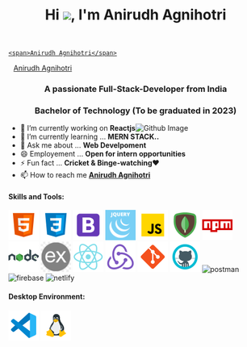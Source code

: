 <h1 align="center">Hi <img src="https://raw.githubusercontent.com/iampavangandhi/iampavangandhi/master/gifs/Hi.gif" width="30px">, I'm Anirudh Agnihotri</h1>
 <p align="center"><br/>
     <a href="https://www.instagram.com/a.n.i.r.u.d.h_._/">
	     
	<span>Anirudh Agnihotri</span>
  </a>
  
  <a href="https://www.linkedin.com/in/anirudh-agnihotri-49aa071b2/">
   <span><img src="https://png.pngtree.com/element_our/md/20180626/md_5b321c9756fc6.jpg" height="10px" width="10px" >Anirudh Agnihotri</span>
  </a>
</p>

<h3 align="center">A passionate Full-Stack-Developer from India</h3>
<h3 align="center">Bachelor of Technology (To be graduated in 2023)</h3>


<img width="50%" align="right" alt="Github Image" src="https://raw.githubusercontent.com/onimur/.github/master/.resources/git-header.svg" />


- 🔭 I’m currently working on **Reactjs**
- 🌱 I’m currently learning ... **MERN STACK..**
- 💬 Ask me about ... **Web Develpoment**
- 😄 Employement ... **Open for intern opportunities**
- ⚡ Fun fact ... **Cricket & Binge-watching**❤
- 📫 How to reach me **<a href="mailto:anirudhagnihotri82@gmail.com" target="_blank">Anirudh Agnihotri</a>**

<h4>Skills and Tools: </h4>
<p align="left">
	<img style="margin: auto;" src="https://raw.githubusercontent.com/sachinverma53121/sachinverma53121/master/icons/html5.png" alt=html5 width="60" height="60"/> 
	<img style="margin: auto;" src="https://raw.githubusercontent.com/sachinverma53121/sachinverma53121/master/icons/css3.png" alt=css3 width="60" height="60"/> 
	<img style="margin: auto;" src="https://raw.githubusercontent.com/sachinverma53121/sachinverma53121/master/icons/bootstrap.png" alt=bootstrap width="60" height="60"/>
 
 <img style="margin: auto;" src="https://raw.githubusercontent.com/sachinverma53121/sachinverma53121/master/icons/jquery.png" alt=jquery width="60" height="60"/>
 <img style="margin: auto;" src="https://raw.githubusercontent.com/sachinverma53121/sachinverma53121/master/icons/js.png" alt=javascript width="60" height="60"/>
 <img style="margin: auto;" src="https://raw.githubusercontent.com/sachinverma53121/sachinverma53121/master/icons/mongo.png" alt=mongodb width="60" height="60"/> 
 <img style="margin: auto;" src="https://raw.githubusercontent.com/sachinverma53121/sachinverma53121/master/icons/npm.png" alt=npm width="60" height="60"/>
 <img style="margin: auto;" src="https://raw.githubusercontent.com/sachinverma53121/sachinverma53121/master/icons/node.png" alt=nodejs width="60" height="60"/>
 <img style="margin: auto;" src="https://raw.githubusercontent.com/sachinverma53121/sachinverma53121/master/icons/express.png" alt=express width="60" height="60"/>
<img style="margin: auto;" src="https://raw.githubusercontent.com/sachinverma53121/sachinverma53121/master/icons/react.png" alt=react width="60" height="60"/> 
<img style="margin: auto;" src="https://raw.githubusercontent.com/sachinverma53121/sachinverma53121/master/icons/redux.png" alt=redux width="60" height="60"/> 
<img style="margin: auto;" src="https://raw.githubusercontent.com/sachinverma53121/sachinverma53121/master/icons/git.png" alt=git width="60" height="60"/>
<img style="margin: auto;" src="https://raw.githubusercontent.com/sachinverma53121/sachinverma53121/master/icons/github.png" alt=github width="60" height="60"/>
<img style="margin: auto;" src="https://miro.medium.com/max/3416/1*Txf8ugHH_MlHPM8JU6hT5w.jpeg" alt=postman width="60" height="60"/>
<img style="margin: auto;" src="https://yt3.ggpht.com/ytc/AAUvwni6auGZNOFo5PfYQUwW4mLmCMRJ1sHXqApbh_fwYw=s900-c-k-c0x00ffffff-no-rj" alt=firebase width="60" height="60"/>
<img style="margin: auto;" src="https://opencollective-production.s3.us-west-1.amazonaws.com/ff0a6e30-eab3-11e9-a22e-83df461207f7.png" alt=netlify width="60" height="60"/>
</p>


<h4>Desktop Environment: </h4>
<p align="left">
  <img style="margin: auto;" src="https://raw.githubusercontent.com/sachinverma53121/sachinverma53121/master/icons/vsc.png" alt=vs width="60" height="60"/>
  <img style="margin: auto;" src="https://raw.githubusercontent.com/sachinverma53121/sachinverma53121/master/icons/linux.png" alt=windows10 width="60" height="60"/>
</p>
